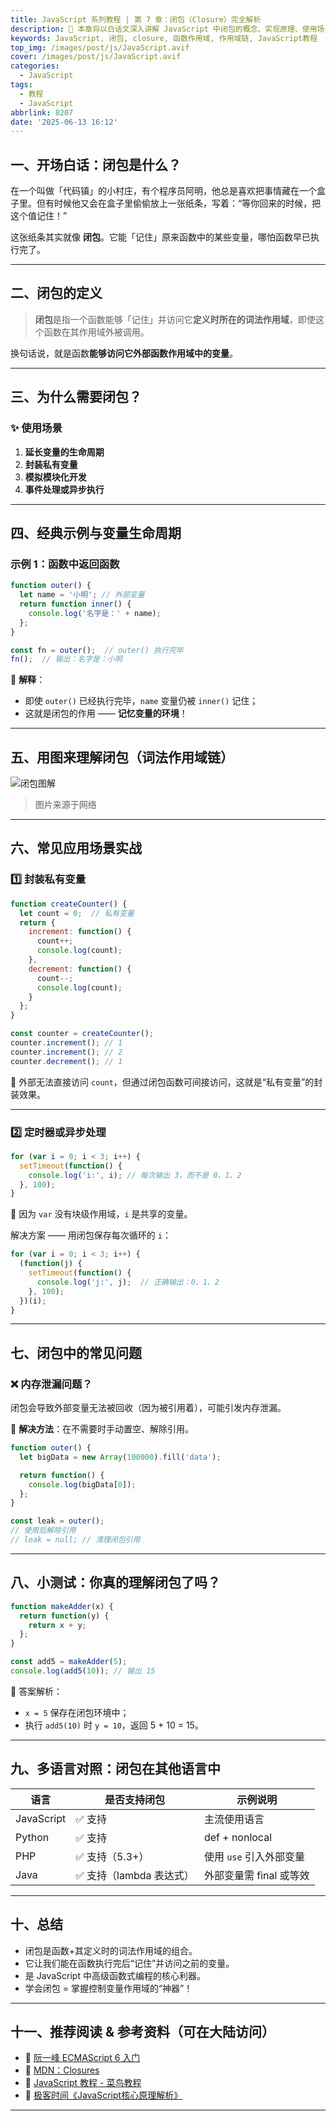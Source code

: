 ```yaml
---
title: JavaScript 系列教程 | 第 7 章：闭包（Closure）完全解析
description: 🚀 本章将以白话文深入讲解 JavaScript 中闭包的概念、实现原理、使用场景，并通过多个示例与图解，帮助你彻底理解闭包的作用与意义。
keywords: JavaScript, 闭包, closure, 函数作用域, 作用域链, JavaScript教程
top_img: /images/post/js/JavaScript.avif
cover: /images/post/js/JavaScript.avif
categories:
  - JavaScript
tags:
  - 教程
  - JavaScript
abbrlink: 8207
date: '2025-06-13 16:12'
---
```


## 一、开场白话：闭包是什么？

在一个叫做「代码镇」的小村庄，有个程序员阿明，他总是喜欢把事情藏在一个盒子里。但有时候他又会在盒子里偷偷放上一张纸条，写着：“等你回来的时候，把这个值记住！”

这张纸条其实就像 **闭包**。它能「记住」原来函数中的某些变量，哪怕函数早已执行完了。

---

## 二、闭包的定义

> **闭包**是指一个函数能够「记住」并访问它**定义时所在的词法作用域**，即使这个函数在其作用域外被调用。

换句话说，就是函数**能够访问它外部函数作用域中的变量**。

---

## 三、为什么需要闭包？

### ✨ 使用场景

1. **延长变量的生命周期**
2. **封装私有变量**
3. **模拟模块化开发**
4. **事件处理或异步执行**

---

## 四、经典示例与变量生命周期

### 示例 1：函数中返回函数

```js
function outer() {
  let name = '小明'; // 外部变量
  return function inner() {
    console.log('名字是：' + name);
  };
}

const fn = outer();  // outer() 执行完毕
fn();  // 输出：名字是：小明
```

🧠 **解释**：

* 即使 `outer()` 已经执行完毕，`name` 变量仍被 `inner()` 记住；
* 这就是闭包的作用 —— **记忆变量的环境**！

---

## 五、用图来理解闭包（词法作用域链）

![闭包图解](/images/post/js/execution-context.png)

> 图片来源于网络

---

## 六、常见应用场景实战

### 1️⃣ 封装私有变量

```js
function createCounter() {
  let count = 0;  // 私有变量
  return {
    increment: function() {
      count++;
      console.log(count);
    },
    decrement: function() {
      count--;
      console.log(count);
    }
  };
}

const counter = createCounter();
counter.increment(); // 1
counter.increment(); // 2
counter.decrement(); // 1
```

👀 外部无法直接访问 `count`，但通过闭包函数可间接访问，这就是“私有变量”的封装效果。

---

### 2️⃣ 定时器或异步处理

```js
for (var i = 0; i < 3; i++) {
  setTimeout(function() {
    console.log('i:', i); // 每次输出 3，而不是 0、1、2
  }, 100);
}
```

🧠 因为 `var` 没有块级作用域，`i` 是共享的变量。

解决方案 —— 用闭包保存每次循环的 `i`：

```js
for (var i = 0; i < 3; i++) {
  (function(j) {
    setTimeout(function() {
      console.log('j:', j);  // 正确输出：0、1、2
    }, 100);
  })(i);
}
```

---

## 七、闭包中的常见问题

### ❌ 内存泄漏问题？

闭包会导致外部变量无法被回收（因为被引用着），可能引发内存泄漏。

🧽 **解决方法**：在不需要时手动置空、解除引用。

```js
function outer() {
  let bigData = new Array(100000).fill('data');

  return function() {
    console.log(bigData[0]);
  };
}

const leak = outer();
// 使用后解除引用
// leak = null; // 清理闭包引用
```

---

## 八、小测试：你真的理解闭包了吗？

```js
function makeAdder(x) {
  return function(y) {
    return x + y;
  };
}

const add5 = makeAdder(5);
console.log(add5(10)); // 输出 15
```

🌟 答案解析：

* `x = 5` 保存在闭包环境中；
* 执行 `add5(10)` 时 `y = 10`，返回 5 + 10 = 15。

---

## 九、多语言对照：闭包在其他语言中

| 语言         | 是否支持闭包           | 示例说明            |
| ---------- | ---------------- | --------------- |
| JavaScript | ✅ 支持             | 主流使用语言          |
| Python     | ✅ 支持             | def + nonlocal  |
| PHP        | ✅ 支持（5.3+）       | 使用 `use` 引入外部变量 |
| Java       | ✅ 支持（lambda 表达式） | 外部变量需 final 或等效 |

---

## 十、总结

* 闭包是函数+其定义时的词法作用域的组合。
* 它让我们能在函数执行完后“记住”并访问之前的变量。
* 是 JavaScript 中高级函数式编程的核心利器。
* 学会闭包 = 掌握控制变量作用域的“神器”！

---

## 十一、推荐阅读 & 参考资料（可在大陆访问）

* 📘 [阮一峰 ECMAScript 6 入门](https://es6.ruanyifeng.com/)
* 📗 [MDN：Closures](https://developer.mozilla.org/zh-CN/docs/Web/JavaScript/Closures)
* 📘 [JavaScript 教程 - 菜鸟教程](https://www.runoob.com/js/js-function-closures.html)
* 📘 [极客时间《JavaScript核心原理解析》](https://time.geekbang.org/column/intro/100009001)

---